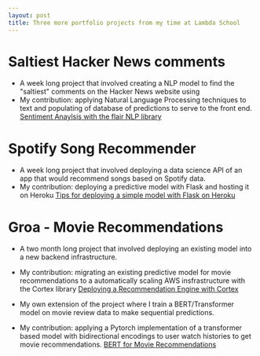 ```yaml
---
layout: post
title: Three more portfolio projects from my time at Lambda School 
---
```

   
# Saltiest Hacker News comments 
- A week long project that involved creating a NLP model to find the "saltiest" comments on the Hacker News website using
- My contribution: applying Natural Language Processing techniques to text and populating of database of predictions to serve to the front end. 
[Sentiment Anaylsis with the flair NLP library](https://medium.com/@rileymjones/sentiment-anaylsis-with-the-flair-nlp-library-cfe830bfd0f4) 

# Spotify Song Recommender 
- A week long project that involved deploying a data science API of an app that would recommend songs based on Spotify data. 
- My contribution: deploying a predictive model with Flask and hosting it on Heroku 
[Tips for deploying a simple model with Flask on Heroku](https://medium.com/@rileymjones/tips-for-deploying-a-simple-model-with-flask-on-heroku-e2617cf71be0)

# Groa - Movie Recommendations 
- A two month long project that involved deploying an existing model into a new backend infrastructure. 
- My contribution: migrating an existing predictive model for movie recommendations to a automatically scaling AWS insfrastructure with the Cortex library 
[Deploying a Recommendation Engine with Cortex](https://medium.com/@rileymjones/deploying-a-recommendation-engine-with-cortex-12aa9bca8498)

- My own extension of the project where I train a BERT/Transformer model on movie review data to make sequential predictions.
- My contribution: applying a Pytorch implementation of a transformer based model with bidirectional encodings to user watch histories to get movie recommendations. 
[BERT for Movie Recommendations](https://medium.com/@rileymjones/bert-for-movie-recommendations-d20d42f2a829)
